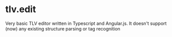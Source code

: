 tlv.edit
========

Very basic TLV editor written in Typescript and Angular.js.
It doesn't support (now) any existing structure parsing or tag recognition